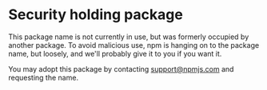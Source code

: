 # Security holding package

This package name is not currently in use, but was formerly occupied
by another package. To avoid malicious use, npm is hanging on to the
package name, but loosely, and we'll probably give it to you if you
want it.

You may adopt this package by contacting support@npmjs.com and
requesting the name.

